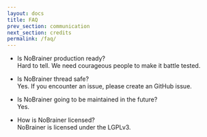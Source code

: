 ```yaml
---
layout: docs
title: FAQ
prev_section: communication
next_section: credits
permalink: /faq/
---
```


* Is NoBrainer production ready?  
Hard to tell. We need courageous people to make it battle tested.

* Is NoBrainer thread safe?  
Yes. If you encounter an issue, please create an GitHub issue.

* Is NoBrainer going to be maintained in the future?  
Yes.

* How is NoBrainer licensed?  
NoBrainer is licensed under the LGPLv3.
